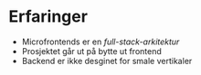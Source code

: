 # Erfaringer

- Microfrontends er en *full-stack-arkitektur*
- Prosjektet går ut på bytte ut frontend
- Backend er ikke desginet for smale vertikaler
